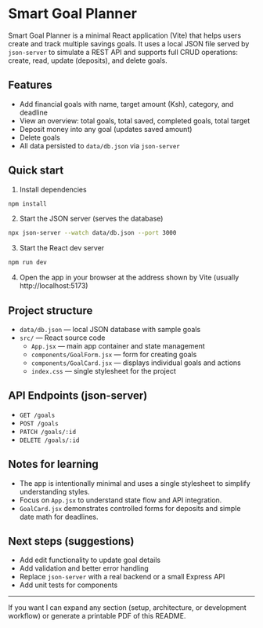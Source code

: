 # Smart Goal Planner

Smart Goal Planner is a minimal React application (Vite) that helps users create and track multiple savings goals. It uses a local JSON file served by `json-server` to simulate a REST API and supports full CRUD operations: create, read, update (deposits), and delete goals.

## Features

- Add financial goals with name, target amount (Ksh), category, and deadline
- View an overview: total goals, total saved, completed goals, total target
- Deposit money into any goal (updates saved amount)
- Delete goals
- All data persisted to `data/db.json` via `json-server`

## Quick start

1. Install dependencies

```bash
npm install
```

2. Start the JSON server (serves the database)

```bash
npx json-server --watch data/db.json --port 3000
```

3. Start the React dev server

```bash
npm run dev
```

4. Open the app in your browser at the address shown by Vite (usually http://localhost:5173)

## Project structure

- `data/db.json` — local JSON database with sample goals
- `src/` — React source code
	- `App.jsx` — main app container and state management
	- `components/GoalForm.jsx` — form for creating goals
	- `components/GoalCard.jsx` — displays individual goals and actions
	- `index.css` — single stylesheet for the project

## API Endpoints (json-server)
- `GET /goals`
- `POST /goals`
- `PATCH /goals/:id`
- `DELETE /goals/:id`

## Notes for learning

- The app is intentionally minimal and uses a single stylesheet to simplify understanding styles.
- Focus on `App.jsx` to understand state flow and API integration.
- `GoalCard.jsx` demonstrates controlled forms for deposits and simple date math for deadlines.

## Next steps (suggestions)

- Add edit functionality to update goal details
- Add validation and better error handling
- Replace `json-server` with a real backend or a small Express API
- Add unit tests for components

---

If you want I can expand any section (setup, architecture, or development workflow) or generate a printable PDF of this README.

